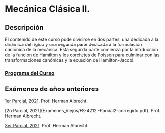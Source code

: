 # Mecánica Clásica II.

## Descripción

El contenido de este curso pude dividirse en dos partes, una dedicada a la dinámica del rígido y una segunda parte dedicada a la formulación caníonica de la mecánica. Esta segunda parte comienza por la intrducción de la función de Hamilton y los corchetes de Poisson para culminar con las transformaciones canónicas y la ecuación de Hamilton-Jacobi.


### [Programa del Curso](Notas/FS-4212_MECANICA_CLASICA_II.pdf)



## Exámenes de años anteriores

[1er Parcial, 2021](Examenes_Viejos/FS-4212-Parcial1.pdf). Prof. Herman Albrecht.

[2o Parcial, 2021](Examenes_Viejos/FS-4212 -Parcial2-corregido.pdf). Prof. Herman Albrecht.

[3er Parcial, 2021](Examenes_Viejos/FS-4212-Parcial3.pdf). Prof. Herman Albrecht.



